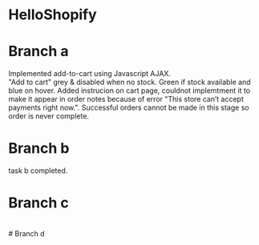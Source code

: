# HelloShopify
# Branch a 
  Implemented add-to-cart using Javascript AJAX.  
  "Add to cart" grey & disabled when no stock.
  Green if stock available and blue on hover.
  Added instrucion on cart page, couldnot implemtment it to make it appear in order notes because of error "This store can’t accept payments right now.".       Successful orders cannot be made in this stage so order is never complete. 
</br>
# Branch b
  task b completed. 
</br>
# Branch c
</br>
# Branch d

